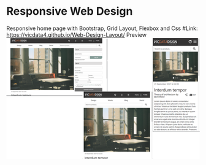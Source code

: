 # Responsive Web Design
Responsive home page with Bootstrap, Grid Layout, Flexbox and Css
#Link: https://vicdata4.github.io/Web-Design-Layout/
Preview
![](preview.png)
